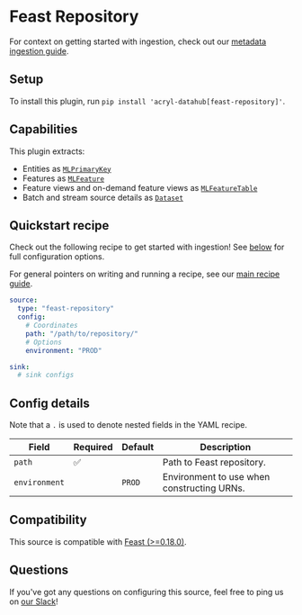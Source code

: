 # Feast Repository

For context on getting started with ingestion, check out our [metadata ingestion guide](../README.md).

## Setup

To install this plugin, run `pip install 'acryl-datahub[feast-repository]'`.

## Capabilities

This plugin extracts:

- Entities as [`MLPrimaryKey`](https://datahubproject.io/docs/graphql/objects#mlprimarykey)
- Features as [`MLFeature`](https://datahubproject.io/docs/graphql/objects#mlfeature)
- Feature views and on-demand feature views as [`MLFeatureTable`](https://datahubproject.io/docs/graphql/objects#mlfeaturetable)
- Batch and stream source details as [`Dataset`](https://datahubproject.io/docs/graphql/objects#dataset)

## Quickstart recipe

Check out the following recipe to get started with ingestion! See [below](#config-details) for full configuration options.

For general pointers on writing and running a recipe, see our [main recipe guide](../README.md#recipes).

```yaml
source:
  type: "feast-repository"
  config:
    # Coordinates
    path: "/path/to/repository/"
    # Options
    environment: "PROD"

sink:
  # sink configs
```

## Config details

Note that a `.` is used to denote nested fields in the YAML recipe.

| Field         | Required | Default | Description                                |
| ------------- | -------- | ------- | ------------------------------------------ |
| `path`        | ✅       |         | Path to Feast repository.                  |
| `environment` |          | `PROD`  | Environment to use when constructing URNs. |

## Compatibility

This source is compatible with [Feast (>=0.18.0)](https://github.com/feast-dev/feast/releases/tag/v0.18.0).

## Questions

If you've got any questions on configuring this source, feel free to ping us on [our Slack](https://slack.datahubproject.io/)!
